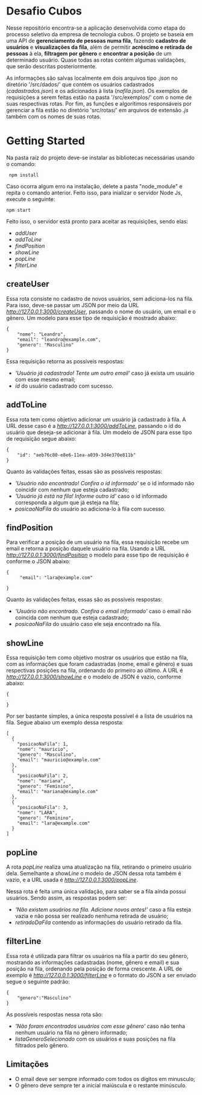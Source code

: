 # Desafio Cubos

Nesse repositório encontra-se a aplicação desenvolvida como etapa do processo seletivo da empresa de tecnologia cubos. O projeto se baseia em uma API de **gerenciamento de pessoas numa fila**, fazendo **cadastro de usuários** e **visualizações da fila**, além de permitir **acréscimo e retirada de pessoas** à ela, **filtragem por gênero** e **encontrar a posição** de um determinado usuário. Quase todas as rotas contém algumas validações, que serão descritas posteriormente.

As informações são salvas localmente em dois arquivos tipo *.json* no diretório '/src/dados/' que contém os usuários cadastrados (*cadastrados.json*) e os adicionados à lista (*nafila.json*). Os exemplos de requisições a serem feitas estão na pasta '/src/exemplos/' com o nome de suas respectivas rotas. Por fim, as funções e algorítimos responsáveis por gerenciar a fila estão no diretório 'src/rotas/' em arquivos de extensão *.js* também com os nomes de suas rotas.

# Getting Started
Na pasta raiz do projeto deve-se instalar as bibliotecas necessárias usando o comando:

``` npm install```

Caso ocorra algum erro na instalação, delete a pasta "node_module" e repita o comando anterior. Feito isso, para inializar o servidor Node Js, execute o seguinte:

``` npm start ```

Feito isso, o servidor está pronto para aceitar as requisições, sendo elas:
- *addUser*
- *addToLine*
- *findPosition*
- *showLine*
- *popLine*
- *filterLine*

## createUser
Essa rota consiste no cadastro de novos usuários, sem adiciona-los na fila. Para isso, deve-se passar um JSON por meio da URL *http://127.0.0.1:3000/createUser*, passando o nome do usuário, um email e o gênero. Um modelo para esse tipo de requisição é mostrado abaixo:

```
{
    "nome": "Leandro",
    "email": "leandro@example.com",
    "genero": "Masculino"
}
```

Essa requisição retorna as possíveis respostas:
- *'Usuário já cadastrado! Tente um outro email'* caso já exista um usuário com esse mesmo email;
- *id* do usuário cadastrado com sucesso.
 
## addToLine
Essa rota tem como objetivo adicionar um usuário já cadastrado à fila. A URL desse caso é a  *http://127.0.0.1:3000/addToLine*, passando o id do usuário que deseja-se adicionar à fila. Um modelo de JSON para esse tipo de requisição segue abaixo:


```
{
    "id": "aeb76c80-e8e6-11ea-a039-3d4e370e811b"
}
```

Quanto às validações feitas, essas são as possíveis respostas:
- *'Usuário não encontrado! Confira o id informado'* se o id informado não coincidir com nenhum que esteja cadastrado;
- *'Usuário já está na fila! Informe outro id'* caso o id informado corresponda a algum que já esteja na fila;
- *posicaoNaFila* do usuário ao adiciona-lo à fila com sucesso.

## findPosition
Para verificar a posição de um usuário na fila, essa requisição recebe um email e retorna a posição daquele usuário na fila. Usando a URL  *http://127.0.0.1:3000/findPosition* o modelo para esse tipo de requisição é conforme o JSON abaixo:

```	
{
     "email": "lara@example.com"
	
}
```

Quanto às validações feitas, essas são as possíveis respostas:
- *'Usuário não encontrado. Confira o email informado'* caso o email não coincida com nenhum que esteja cadastrado;
- *posicaoNaFila* do usuário caso ele seja encontrado na fila.

## showLine
Essa requisição tem como objetivo mostrar os usuários que estão na fila, com as informações que foram cadastradas (nome, email e gênero) e suas respectivas posições na fila, ordenando do primeiro ao último. A URL é  *http://127.0.0.1:3000/showLine*  e o modelo de JSON é vazio, conforme abaixo:

```	
{
	
}
```

Por ser bastante simples, a única resposta possível é a lista de usuários na fila. Segue abaixo um exemplo dessa resposta:
```
[
  {
    "posicaoNaFila": 1,
    "nome": "mauricio",
    "genero": "Masculino",
    "email": "mauricio@example.com"
  },
  {
    "posicaoNaFila": 2,
    "nome": "mariana",
    "genero": "Feminino",
    "email": "mariana@example.com"
  },
  {
    "posicaoNaFila": 3,
    "nome": "LARA",
    "genero": "Feminino",
    "email": "lara@example.com"
  }
]
```

## popLine
A rota *popLine* realiza uma atualização na fila, retirando o primeiro usuário dela. Semelhante a *showLine* o modelo de JSON dessa rota também é vazio, e a URL usada é *http://127.0.0.1:3000/popLine*.

Nessa rota é feita uma única validação, para saber se a fila ainda possui usuários. Sendo assim, as respostas podem ser:
- *'Não existem usuários na fila. Adicione novos antes!'* caso a fila esteja vazia e não possa ser realizado nenhuma retirada de usuário;
- *retiradoDaFila* contendo as informações do usuário retirado da fila.

## filterLine
Essa rota é utilizada para filtrar os usuários na fila a partir do seu gênero, mostrando as informações cadastradas (nome, gênero e email) e sua posição na fila, ordenando pela posição de forma crescente. A URL de exemplo é *http://127.0.0.1:3000/filterLine* e o formato do JSON a ser enviado segue o seguinte padrão:
```
{
    "genero":"Masculino"
}

```

As possíveis respostas nessa rota são:
- *'Não foram encontrados usuários com esse gênero'* caso não tenha nenhum usuário na fila no gênero informado;
- *listaGeneroSelecionado* com os usuários e suas posições na fila filtrados pelo gênero.

## Limitações
- O email deve ser sempre informado com todos os dígitos em minusculo;
- O gênero deve sempre ter a inicial maiúscula e o restante minúsculo.
